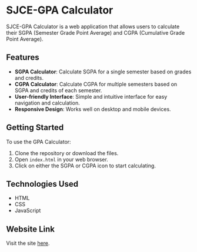 # SJCE-GPA Calculator

SJCE-GPA Calculator is a web application that allows users to calculate their SGPA (Semester Grade Point Average) and CGPA (Cumulative Grade Point Average).

## Features

- **SGPA Calculator**: Calculate SGPA for a single semester based on grades and credits.
- **CGPA Calculator**: Calculate CGPA for multiple semesters based on SGPA and credits of each semester.
- **User-friendly Interface**: Simple and intuitive interface for easy navigation and calculation.
- **Responsive Design**: Works well on desktop and mobile devices.

## Getting Started

To use the GPA Calculator:

1. Clone the repository or download the files.
2. Open `index.html` in your web browser.
3. Click on either the SGPA or CGPA icon to start calculating.

## Technologies Used

- HTML
- CSS
- JavaScript

## Website Link

Visit the site [here](https://sjce-gpa.netlify.app/).
